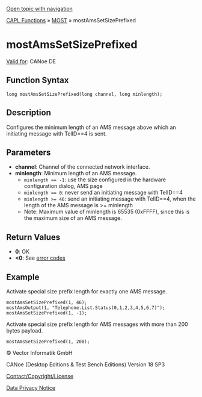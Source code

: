 [Open topic with navigation](../../../../../CANoeDEFamily.htm#Topics/CAPLFunctions/MOST/Functions/CAPLfunctionMOSTAmsSetSizePrefixed.md)

[CAPL Functions](../../CAPLfunctions.md) » [MOST](../CAPLfunctionsMOSTOverview.md) » mostAmsSetSizePrefixed

# mostAmsSetSizePrefixed

[Valid for](../../../Shared/FeatureAvailability.md): CANoe DE

## Function Syntax

```plaintext
long mostAmsSetSizePrefixed(long channel, long minlength);
```

## Description

Configures the minimum length of an AMS message above which an initiating message with TelID==4 is sent.

## Parameters

- **channel**: Channel of the connected network interface.
- **minlength**: Minimum length of an AMS message.
  - `minlength == -1`: use the size configured in the hardware configuration dialog, AMS page
  - `minlength == 0`: never send an initiating message with TelID==4
  - `minlength >= 46`: send an initiating message with TelID==4, when the length of the AMS message is >= minlength
  - Note: Maximum value of minlength is 65535 (0xFFFF), since this is the maximum size of an AMS message.

## Return Values

- **0**: OK
- **<0**: See [error codes](../CAPLfunctionsMOSTErrorCodes.md)

## Example

Activate special size prefix length for exactly one AMS message.

```plaintext
mostAmsSetSizePrefixed(1, 46);
mostAmsOutput(1, "Telephone.List.Status(0,1,2,3,4,5,6,7)");
mostAmsSetSizePrefixed(1, -1);
```

Activate special size prefix length for AMS messages with more than 200 bytes payload.

```plaintext
mostAmsSetSizePrefixed(1, 200);
```

© Vector Informatik GmbH

CANoe (Desktop Editions & Test Bench Editions) Version 18 SP3

[Contact/Copyright/License](../../../Shared/ContactCopyrightLicense.md)

[Data Privacy Notice](https://www.vector.com/int/en/company/get-info/privacy-policy/)